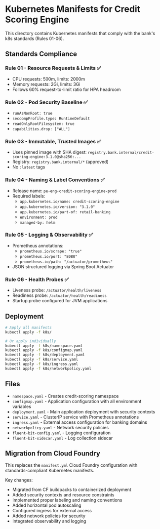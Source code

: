 # Kubernetes Manifests for Credit Scoring Engine

This directory contains Kubernetes manifests that comply with the bank's k8s standards (Rules 01-06).

## Standards Compliance

### Rule 01 - Resource Requests & Limits ✅
- CPU requests: 500m, limits: 2000m
- Memory requests: 2Gi, limits: 3Gi
- Follows 60% request-to-limit ratio for HPA headroom

### Rule 02 - Pod Security Baseline ✅
- `runAsNonRoot: true`
- `seccompProfile.type: RuntimeDefault`
- `readOnlyRootFilesystem: true`
- `capabilities.drop: ["ALL"]`

### Rule 03 - Immutable, Trusted Images ✅
- Uses pinned image with SHA digest: `registry.bank.internal/credit-scoring-engine:3.1.0@sha256:...`
- Registry: `registry.bank.internal/*` (approved)
- No `:latest` tags

### Rule 04 - Naming & Label Conventions ✅
- Release name: `pe-eng-credit-scoring-engine-prod`
- Required labels:
  - `app.kubernetes.io/name: credit-scoring-engine`
  - `app.kubernetes.io/version: "3.1.0"`
  - `app.kubernetes.io/part-of: retail-banking`
  - `environment: prod`
  - `managed-by: helm`

### Rule 05 - Logging & Observability ✅
- Prometheus annotations:
  - `prometheus.io/scrape: "true"`
  - `prometheus.io/port: "8080"`
  - `prometheus.io/path: "/actuator/prometheus"`
- JSON structured logging via Spring Boot Actuator

### Rule 06 - Health Probes ✅
- Liveness probe: `/actuator/health/liveness`
- Readiness probe: `/actuator/health/readiness`
- Startup probe configured for JVM applications

## Deployment

```bash
# Apply all manifests
kubectl apply -f k8s/

# Or apply individually
kubectl apply -f k8s/namespace.yaml
kubectl apply -f k8s/configmap.yaml
kubectl apply -f k8s/deployment.yaml
kubectl apply -f k8s/service.yaml
kubectl apply -f k8s/ingress.yaml
kubectl apply -f k8s/networkpolicy.yaml
```

## Files

- `namespace.yaml` - Creates credit-scoring namespace
- `configmap.yaml` - Application configuration with all environment variables
- `deployment.yaml` - Main application deployment with security contexts
- `service.yaml` - ClusterIP service with Prometheus annotations
- `ingress.yaml` - External access configuration for banking domains
- `networkpolicy.yaml` - Network security policies
- `fluent-bit-config.yaml` - Logging configuration
- `fluent-bit-sidecar.yaml` - Log collection sidecar

## Migration from Cloud Foundry

This replaces the `manifest.yml` Cloud Foundry configuration with standards-compliant Kubernetes manifests.

Key changes:
- Migrated from CF buildpacks to containerized deployment
- Added security contexts and resource constraints
- Implemented proper labeling and naming conventions
- Added horizontal pod autoscaling
- Configured ingress for external access
- Added network policies for security
- Integrated observability and logging
